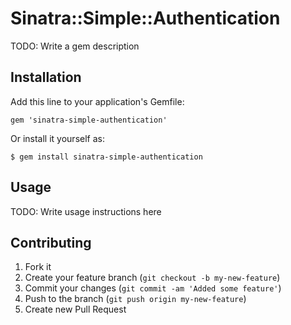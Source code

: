 # Sinatra::Simple::Authentication

TODO: Write a gem description

## Installation

Add this line to your application's Gemfile:

    gem 'sinatra-simple-authentication'

Or install it yourself as:

    $ gem install sinatra-simple-authentication

## Usage

TODO: Write usage instructions here

## Contributing

1. Fork it
2. Create your feature branch (`git checkout -b my-new-feature`)
3. Commit your changes (`git commit -am 'Added some feature'`)
4. Push to the branch (`git push origin my-new-feature`)
5. Create new Pull Request
